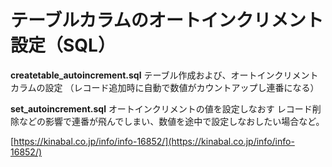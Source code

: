 # テーブルカラムのオートインクリメント設定（SQL）

**createtable_autoincrement.sql**
テーブル作成および、オートインクリメントカラムの設定
（レコード追加時に自動で数値がカウントアップし連番になる）

**set_autoincrement.sql**
オートインクリメントの値を設定しなおす
レコード削除などの影響で連番が飛んでしまい、数値を途中で設定しなおしたい場合など。
  
  
  
  
  
[https://kinabal.co.jp/info/info-16852/](https://kinabal.co.jp/info/info-16852/)
